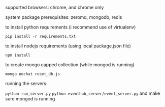 supported browsers:
  chrome, and chrome only

system package prerequisites:
  zeromq, mongodb, redis

to install python requirements (i recommend use of virtualenv)

`pip install -r requirements.txt`

to install nodejs requirements (using local package.json file)

`npm install`

to create mongo capped collection (while mongod is running)

`mongo oochat reset_db.js`

running the servers:

`python run_server.py`
`python eventhub_server/event_server.py`
and make sure mongod is running

